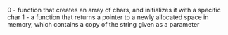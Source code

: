 0 - function that creates an array of chars, and initializes it with a specific char
1 - a function that returns a pointer to a newly allocated space in memory, which contains a copy of the string given as a parameter
